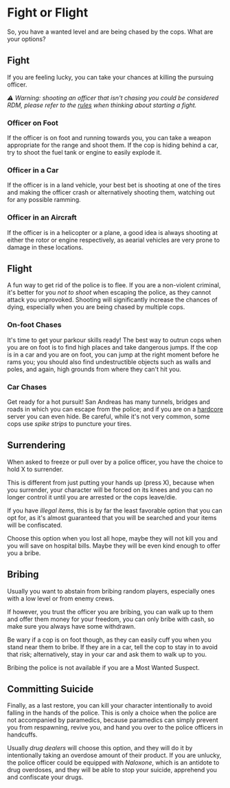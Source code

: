 # Fight or Flight
So, you have a wanted level and are being chased by the cops. What are your options?

## Fight
If you are feeling lucky, you can take your chances at killing the pursuing officer.

*⚠ Warning: shooting an officer that isn't chasing you could be considered RDM, please refer to the [rules](/rules) when thinking about starting a fight.*

### Officer on Foot
If the officer is on foot and running towards you, you can take a weapon appropriate for the range and shoot them. If the cop is hiding behind a car, try to shoot the fuel tank or engine to easily explode it.

### Officer in a Car
If the officer is in a land vehicle, your best bet is shooting at one of the tires and making the officer crash or alternatively shooting them, watching out for any possible ramming.

### Officer in an Aircraft
If the officer is in a helicopter or a plane, a good idea is always shooting at either the rotor or engine respectively, as aearial vehicles are very prone to damage in these locations.

## Flight
A fun way to get rid of the police is to flee. If you are a non-violent criminal, it's better for you *not to shoot* when escaping the police, as they cannot attack you unprovoked. Shooting will significantly increase the chances of dying, especially when you are being chased by multiple cops.

### On-foot Chases
It's time to get your parkour skills ready! The best way to outrun cops when you are on foot is to find high places and take dangerous jumps. If the cop is in a car and you are on foot, you can jump at the right moment before he rams you; you should also find undestructible objects such as walls and poles, and again, high grounds from where they can't hit you.

### Car Chases
Get ready for a hot pursuit! San Andreas has many tunnels, bridges and roads in which you can escape from the police; and if you are on a [hardcore](/wiki/basics/hardcore) server you can even hide. Be careful, while it's not very common, some cops use *spike strips* to puncture your tires.

## Surrendering
When asked to freeze or pull over by a police officer, you have the choice to hold X to surrender.

This is different from just putting your hands up (press X), because when you surrender, your character will be forced on its knees and you can no longer control it until you are arrested or the cops leave/die.

If you have *illegal items*, this is by far the least favorable option that you can opt for, as it's almost guaranteed that you will be searched and your items will be confiscated.

Choose this option when you lost all hope, maybe they will not kill you and you will save on hospital bills. Maybe they will be even kind enough to offer you a bribe.

## Bribing
Usually you want to abstain from bribing random players, especially ones with a low level or from enemy crews.

If however, you trust the officer you are bribing, you can walk up to them and offer them money for your freedom, you can only bribe with cash, so make sure you always have some withdrawn.

Be wary if a cop is on foot though, as they can easily cuff you when you stand near them to bribe. If they are in a car, tell the cop to stay in to avoid that risk; alternatively, stay in your car and ask them to walk up to you.

Bribing the police is not available if you are a Most Wanted Suspect.

## Committing Suicide
Finally, as a last restore, you can kill your character intentionally to avoid falling in the hands of the police. This is only a choice when the police are not accompanied by paramedics, because paramedics can simply prevent you from respawning, revive you, and hand you over to the police officers in handcuffs.

Usually *drug dealers* will choose this option, and they will do it by intentionally taking an overdose amount of their product. If you are unlucky, the police officer could be equipped with *Naloxone*, which is an antidote to drug overdoses, and they will be able to stop your suicide, apprehend you and confiscate your drugs.